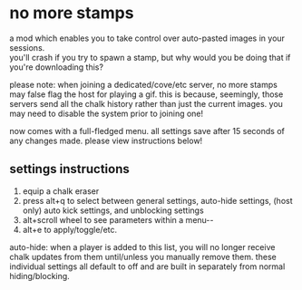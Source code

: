# no more stamps  
a mod which enables you to take control over auto-pasted images in your sessions.  
you'll crash if you try to spawn a stamp, but why would you be doing that if you're downloading this?  
  
please note: when joining a dedicated/cove/etc server, no more stamps may false flag the host for playing a gif. this is because, seemingly, those servers send all the chalk history rather than just the current images. you may need to disable the system prior to joining one!
  
now comes with a full-fledged menu. all settings save after 15 seconds of any changes made. please view instructions below!  
  
## settings instructions  
1. equip a chalk eraser  
2. press alt+q to select between general settings, auto-hide settings, (host only) auto kick settings, and unblocking settings  
3. alt+scroll wheel to see parameters within a menu--  
4. alt+e to apply/toggle/etc.  
  
auto-hide: when a player is added to this list, you will no longer receive chalk updates from them until/unless you manually remove them. these individual settings all default to off and are built in separately from normal hiding/blocking.